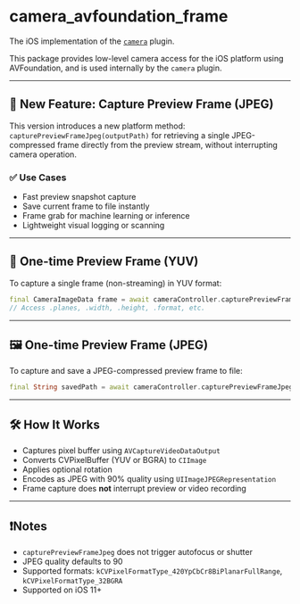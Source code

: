 # camera_avfoundation_frame

The iOS implementation of the [`camera`](https://pub.dev/packages/camera) plugin.

This package provides low-level camera access for the iOS platform using AVFoundation, and is used internally by the `camera` plugin.

---

## 🚀 New Feature: Capture Preview Frame (JPEG)

This version introduces a new platform method: `capturePreviewFrameJpeg(outputPath)` for retrieving a single JPEG-compressed frame directly from the preview stream, without interrupting camera operation.

### ✅ Use Cases

- Fast preview snapshot capture
- Save current frame to file instantly
- Frame grab for machine learning or inference
- Lightweight visual logging or scanning

---

## 📸 One-time Preview Frame (YUV)

To capture a single frame (non-streaming) in YUV format:

```dart
final CameraImageData frame = await cameraController.capturePreviewFrame();
// Access .planes, .width, .height, .format, etc.
```

---

## 🖼 One-time Preview Frame (JPEG)

To capture and save a JPEG-compressed preview frame to file:

```dart
final String savedPath = await cameraController.capturePreviewFrameJpeg('/path/to/file.jpg');
```

---

## 🛠 How It Works

- Captures pixel buffer using `AVCaptureVideoDataOutput`
- Converts CVPixelBuffer (YUV or BGRA) to `CIImage`
- Applies optional rotation
- Encodes as JPEG with 90% quality using `UIImageJPEGRepresentation`
- Frame capture does **not** interrupt preview or video recording

---

## ❗️Notes

- `capturePreviewFrameJpeg` does not trigger autofocus or shutter
- JPEG quality defaults to 90
- Supported formats: `kCVPixelFormatType_420YpCbCr8BiPlanarFullRange`, `kCVPixelFormatType_32BGRA`
- Supported on iOS 11+
